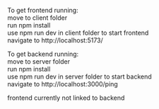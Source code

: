 To get frontend running:  
move to client folder  
run npm install  
use npm run dev in client folder to start frontend  
navigate to http://localhost:5173/  
  
To get backend running:  
move to server folder  
run npm install  
use npm run dev in server folder to start backend  
navigate to http://localhost:3000/ping  
  

frontend currently not linked to backend
